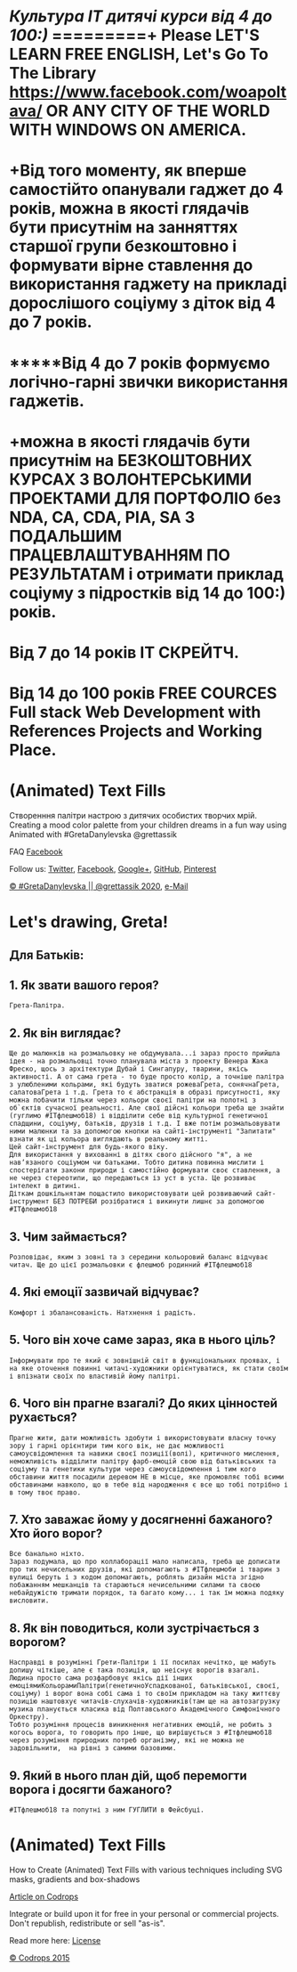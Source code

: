 *****Культура ІТ дитячі курси від 4 до 100:)*****
=========+ Please LET'S LEARN FREE ENGLISH, Let's Go To The Library https://www.facebook.com/woapoltava/ OR ANY CITY OF THE WORLD WITH WINDOWS ON AMERICA.
=========

+Від того моменту, як вперше самостійто опанували гаджет до 4 років, можна в якості глядачів бути присутнім на занняттях старшої групи безкоштовно і формувати вірне ставлення до використання гаджету на прикладі дорослішого соціуму з діток від  4 до 7 років.
=========

*****Від 4 до  7 років формуємо логічно-гарні звички використання гаджетів.
=========
+можна в якості глядачів бути присутнім на БЕЗКОШТОВНИХ КУРСАХ З ВОЛОНТЕРСЬКИМИ ПРОЕКТАМИ ДЛЯ ПОРТФОЛІО
без NDA, CA, CDA, PIA, SA  З ПОДАЛЬШИМ ПРАЦЕВЛАШТУВАННЯМ ПО РЕЗУЛЬТАТАМ і отримати приклад соціуму з підростків
від  14 до 100:) років.
=========
Від 7 до 14 років ІТ СКРЕЙTЧ.
=========
Від 14 до 100 років FREE COURCES Full stack Web Development with References Projects and Working Place.
=========

(Animated) Text Fills
=========
Створенння палітри настрою з дитячих особистих творчих мрій.  
Creating a mood color palette from your children dreams in a fun way using Animated with #GretaDanylevska @grettassik


FAQ [Facebook](https://m.me/grettassik)

Follow us: [Twitter](http://www.twitter.com/grettassik), [Facebook](https://www.facebook.com/grettassik), [Google+](https://plus.google.com/101095823814290637419), [GitHub](https://github.com/codrops), [Pinterest](http://www.pinterest.com/codrops/)

[© #GretaDanylevska || @grettassik 2020](https://www.facebook.com/grettassik/appointments/?ref_surface=page), [e-Mail](grettassik@gmail.com)

# Let's drawing, Greta!

## Для Батьків:

## 1. Як звати вашого героя?
    Грета-Палітра.

## 2. Як він виглядає?
    Ще до малюнків на розмальовку не обдумувала...і зараз просто прийшла ідея - на розмальовці точно планувала міста з проекту Венера Жака Фреско, щось з архітектури Дубай і Сингапуру, тварини, якісь активності. А от сама грета - то буде просто колір, а точніше палітра з улюбленими кольрами, які будуть зватися рожеваГрета, сонячнаГрета, салатоваГрета і т.д. Грета то є абстракція в образі присутності, яку можна побачити тільки через кольори своєї палітри на полотні з об`єктів сучасної реальності. Але свої дійсні кольори треба ще знайти (гуглимо #ІТфлешмоб18) і відділити себе від культурної генетичної спадщини, соціуму, батьків, друзів і т.д. І вже потім розмальовувати ними малюнки та за допомогою кнопки на сайті-інструменті "Запитати" взнати як ці кольора виглядають в реальному житті.
    Цей сайт-інструмент для будь-якого віку.
    Для використання у вихованні в дітях свого дійсного "я", а не навʼязаного соціумом чи батьками. Тобто дитина повинна мислити і спостерігати закони природи і самостійно формувати своє ставлення, а не через стереотипи, що передаються із уст в уста. Це розвиває інтелект в дитині.
    Діткам дошкільнятам пощастило використовувати цей розвиваючий сайт-інструмент БЕЗ ПОТРЕБИ розібратися і викинути лишнє за допомогою #ІТфлешмоб18 
	
## 3. Чим займається?
    Розповідає, яким з зовні та з середини кольоровий баланс відчуває читач. Ще до цієї розмальовки є флешмоб родинний #ІТфлешмоб18
    
## 4. Які емоції зазвичай відчуває?
    Комфорт і збалансованість. Натхнення і радість.
	
## 5. Чого він хоче саме зараз, яка в нього ціль?
    Інформувати про те який є зовнішній світ в функціональних проявах, і на яке оточення повинні читачі-художники орієнтуватися, як стати своїм і впізнати своїх по властивій йому палітрі.
    
## 6. Чого він прагне взагалі? До яких цінностей рухається?
    Прагне жити, дати можливість здобути і використовувати власну точку зору і гарні орієнтири тим кого вік, не дає можливості самоусвідомлення та навики своєї позиції(волі), критичного мислення, неможливість відділити палітру фарб-емоцій свою від батьківських та соціуму та генетики культури через самоусвідомлення і тим кого обставини життя посадили деревом НЕ в місце, яке промовляє тобі всими обставинами навколо, що в тебе від народження є все що тобі потрібно і в тому твоє право.
    
## 7. Хто заважає йому у досягненні бажаного? Хто його ворог?
    Все банально ніхто.  
    Зараз подумала, що про коллаборації мало написала, треба ще дописати про тих нечисельних друзів, які допомагають з #ІТфлешмоби і тварин з вулиці беруть і з кодом допомагають, роблять дизайн міста згідно побажанням мешканців та стараються нечисельними силами та своєю небайдужістю тримати порядок, та багато кому... і так їм можна подяку висловити.  
    
## 8. Як він поводиться, коли зустрічається з ворогом?
    Насправді в розумінні Грети-Палітри і її посилах нечітко, ще мабуть допишу чіткіше, але є така позиція, що неіснує ворогів взагалі. 
    Людина просто сама розфарбовує якісь дії інших емоціямиКольорамиПалітри(генетичноУспадкованої, батьківської, своєї, соціуму) і ворог вона собі сама і то своїм прикладом на таку життєву позицію наштовхує читачів-слухачів-художників(там ще на автозагрузку музика планується класика від Полтавського Академічного Симфонічного Оркестру). 
    Тобто розуміння процесів виникнення негативних емоцій, не робить з когось ворога, то говорить про інше, що вирішується з #Ітфлешмоб18 через розуміння природних потреб організму, які не можна не задовільнити,  на рівні з самими базовими.
    
## 9. Який в нього план дій, щоб перемогти ворога і досягти бажаного?
    #ІТфлешмоб18 та попутні з ним ГУГЛИТИ в Фейсбуці.






(Animated) Text Fills
=========

How to Create (Animated) Text Fills with various techniques including SVG masks, gradients and box-shadows

[Article on Codrops](http://tympanus.net/codrops/?p=23145)

Integrate or build upon it for free in your personal or commercial projects. Don't republish, redistribute or sell "as-is". 

Read more here: [License](http://tympanus.net/codrops/licensing/)


[© Codrops 2015](http://www.codrops.com)
